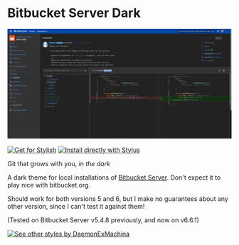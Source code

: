 # Bitbucket Server Dark

![screenshot]

[![Get for Stylish]][theme-uso]
[![Install directly with Stylus]][theme-github]

Git that grows with you, *in the dark*

A dark theme for local installations of [Bitbucket Server]. Don't expect it to play nice with bitbucket.org.

Should work for both versions 5 and 6, but I make no guarantees about any other version, since I can't test it
 against them!

(Tested on Bitbucket Server v5.4.8 previously, and now on v6.6.1)

[![See other styles by DaemonExMachina]][home]

[Bitbucket Server]: https://bitbucket.org/product/enterprise
[theme-github]: https://raw.githubusercontent.com/DaemonExMachina/userstyles/master/bitbucket/bitbucket-server-dark.user.css
[theme-uso]: https://userstyles.org/styles/156691/bitbucket-server-dark

[See other styles by DaemonExMachina]: https://img.shields.io/badge/See%20other%20styles%20by-DaemonExMachina-blueviolet
[home]: https://github.com/DaemonExMachina/userstyles
[screenshot]: screenshot.png
[Install directly with Stylus]: https://img.shields.io/badge/Install%20directly%20with-Stylus-238b8b.svg
[Get for Stylish]: https://img.shields.io/badge/Get%20for-Stylish-blue
